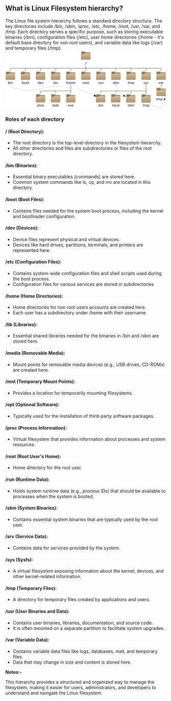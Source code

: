 ## What is Linux Filesystem hierarchy?
The Linux file system hierarchy follows a standard directory structure. The key directories include /bin, /sbin, /proc, /etc, /home, /root, /usr, /var, and /tmp. Each directory serves a specific purpose, such as storing executable binaries (/bin), configuration files (/etc), user home directories (/home - it's default base directory for non root users), and variable data like logs (/var) and temporary files (/tmp).
![](./images/filesystem.png)

### Roles of each directory
#### / (Root Directory):
- The root directory is the top-level directory in the filesystem hierarchy.
- All other directories and files are subdirectories or files of the root directory.
#### /bin (Binaries):
- Essential binary executables (commands) are stored here.
- Common system commands like ls, cp, and mv are located in this directory.
#### /boot (Boot Files):
- Contains files needed for the system boot process, including the kernel and bootloader configuration.
#### /dev (Devices):
- Device files represent physical and virtual devices.
- Devices like hard drives, partitions, terminals, and printers are represented here.
#### /etc (Configuration Files):
- Contains system-wide configuration files and shell scripts used during the boot process.
- Configuration files for various services are stored in subdirectories
#### /home (Home Directories):
- Home directories for non root users accounts are created here.
- Each user has a subdirectory under /home with their username.
#### /lib (Libraries):
- Essential shared libraries needed for the binaries in /bin and /sbin are stored here.
#### /media (Removable Media):
- Mount points for removable media devices (e.g., USB drives, CD-ROMs) are created here.
#### /mnt (Temporary Mount Points):
- Provides a location for temporarily mounting filesystems.
#### /opt (Optional Software):
- Typically used for the installation of third-party software packages.
#### /proc (Process Information):
- Virtual filesystem that provides information about processes and system resources.
#### /root (Root User's Home):
- Home directory for the root user.
#### /run (Runtime Data):
- Holds system runtime data (e.g., process IDs) that should be available to processes when the system is booted.
#### /sbin (System Binaries):
- Contains essential system binaries that are typically used by the root user.
#### /srv (Service Data):
- Contains data for services provided by the system.
#### /sys (Sysfs):
- A virtual filesystem exposing information about the kernel, devices, and other kernel-related information.
#### /tmp (Temporary Files):
- A directory for temporary files created by applications and users.
#### /usr (User Binaries and Data):
- Contains user binaries, libraries, documentation, and source code.
- It is often mounted on a separate partition to facilitate system upgrades.
#### /var (Variable Data):
- Contains variable data files like logs, databases, mail, and temporary files.
- Data that may change in size and content is stored here.

**Notes:-**

This hierarchy provides a structured and organized way to manage the filesystem, making it easier for users, administrators, and developers to understand and navigate the Linux filesystem.
